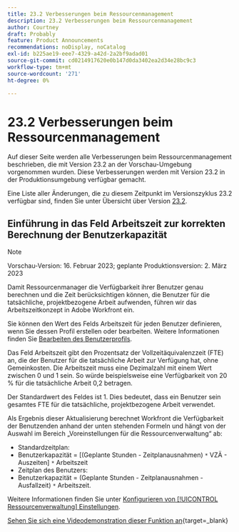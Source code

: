 ```yaml
---
title: 23.2 Verbesserungen beim Ressourcenmanagement
description: 23.2 Verbesserungen beim Ressourcenmanagement
author: Courtney
draft: Probably
feature: Product Announcements
recommendations: noDisplay, noCatalog
exl-id: b225ae19-eee7-4329-a42d-2a2bf9adad01
source-git-commit: cd0214917620e0b147d0da3402ea2d34e28bc9c3
workflow-type: tm+mt
source-wordcount: '271'
ht-degree: 0%

---
```


# 23.2 Verbesserungen beim Ressourcenmanagement

Auf dieser Seite werden alle Verbesserungen beim Ressourcenmanagement beschrieben, die mit Version 23.2 an der Vorschau-Umgebung vorgenommen wurden. Diese Verbesserungen werden mit Version 23.2 in der Produktionsumgebung verfügbar gemacht.

Eine Liste aller Änderungen, die zu diesem Zeitpunkt im Versionszyklus 23.2 verfügbar sind, finden Sie unter Übersicht über Version [23.2](/help/quicksilver/product-announcements/product-releases/23.2-release-activity/23-2-release-overview.md).

## Einführung in das Feld Arbeitszeit zur korrekten Berechnung der Benutzerkapazität

>[!NOTE]
>
>Vorschau-Version: 16. Februar 2023; geplante Produktionsversion: 2. März 2023

Damit Ressourcenmanager die Verfügbarkeit ihrer Benutzer genau berechnen und die Zeit berücksichtigen können, die Benutzer für die tatsächliche, projektbezogene Arbeit aufwenden, führen wir das Arbeitszeitkonzept in Adobe Workfront ein.

Sie können den Wert des Felds Arbeitszeit für jeden Benutzer definieren, wenn Sie dessen Profil erstellen oder bearbeiten. Weitere Informationen finden Sie [Bearbeiten des Benutzerprofils](/help/quicksilver/administration-and-setup/add-users/create-and-manage-users/edit-a-users-profile.md).

Das Feld Arbeitszeit gibt den Prozentsatz der Vollzeitäquivalenzzeit (FTE) an, die der Benutzer für die tatsächliche Arbeit zur Verfügung hat, ohne Gemeinkosten. Die Arbeitszeit muss eine Dezimalzahl mit einem Wert zwischen 0 und 1 sein. So würde beispielsweise eine Verfügbarkeit von 20 % für die tatsächliche Arbeit 0,2 betragen.

Der Standardwert des Feldes ist 1. Dies bedeutet, dass ein Benutzer sein gesamtes FTE für die tatsächliche, projektbezogene Arbeit verwendet.

Als Ergebnis dieser Aktualisierung berechnet Workfront die Verfügbarkeit der Benutzenden anhand der unten stehenden Formeln und hängt von der Auswahl im Bereich „Voreinstellungen für die Ressourcenverwaltung“ ab:

* Standardzeitplan:
* Benutzerkapazität = [(Geplante Stunden - Zeitplanausnahmen) `*` VZÄ - Auszeiten] `*` Arbeitszeit
* Zeitplan des Benutzers:
* Benutzerkapazität = (Geplante Stunden - Zeitplanausnahmen - Ausfallzeit) `*` Arbeitszeit.

Weitere Informationen finden Sie unter [Konfigurieren von [!UICONTROL Ressourcenverwaltung] Einstellungen](/help/quicksilver/administration-and-setup/set-up-workfront/configure-system-defaults/configure-resource-mgmt-preferences.md).

[Sehen Sie sich eine Videodemonstration dieser Funktion an](https://video.tv.adobe.com/v/3415608/){target=_blank}
